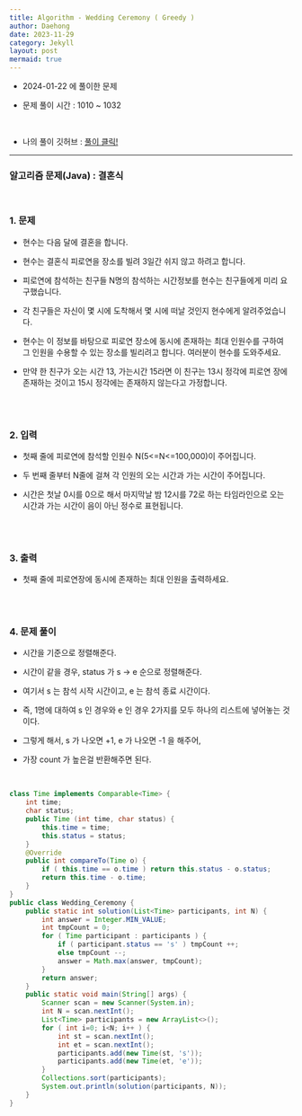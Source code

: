 ```yaml
---
title: Algorithm - Wedding Ceremony ( Greedy )
author: Daehong
date: 2023-11-29
category: Jekyll
layout: post
mermaid: true
---
```


- 2024-01-22 에 풀이한 문제

- 문제 풀이 시간 : 1010 ~ 1032

<br>

* 나의 풀이 깃허브 : 
[풀이 클릭!](https://github.com/JeonDaehong/study-java-algorithm/blob/main/greedy/Wedding_Ceremony.java)

<hr>

### 알고리즘 문제(Java) : 결혼식

<br>

### 1. 문제

 - 현수는 다음 달에 결혼을 합니다.
 
 - 현수는 결혼식 피로연을 장소를 빌려 3일간 쉬지 않고 하려고 합니다.
 
 - 피로연에 참석하는 친구들 N명의 참석하는 시간정보를 현수는 친구들에게 미리 요구했습니다.
 
 - 각 친구들은 자신이 몇 시에 도착해서 몇 시에 떠날 것인지 현수에게 알려주었습니다.
 
 - 현수는 이 정보를 바탕으로 피로연 장소에 동시에 존재하는 최대 인원수를 구하여 그 인원을 수용할 수 있는 장소를 빌리려고 합니다. 여러분이 현수를 도와주세요.
 
 - 만약 한 친구가 오는 시간 13, 가는시간 15라면 이 친구는 13시 정각에 피로연 장에 존재하는 것이고 15시 정각에는 존재하지 않는다고 가정합니다.

 
<br>
<br>

### 2. 입력

 - 첫째 줄에 피로연에 참석할 인원수 N(5<=N<=100,000)이 주어집니다.
 
 - 두 번째 줄부터 N줄에 걸쳐 각 인원의 오는 시간과 가는 시간이 주어집니다.
 
 - 시간은 첫날 0시를 0으로 해서 마지막날 밤 12시를 72로 하는 타임라인으로 오는 시간과 가는 시간이 음이 아닌 정수로 표현됩니다.

<br>
<br>

### 3. 출력

 - 첫째 줄에 피로연장에 동시에 존재하는 최대 인원을 출력하세요.
   
   
<br>
<br>

### 4. 문제 풀이

 - 시간을 기준으로 정렬해준다.
 
 - 시간이 같을 경우, status 가 s -> e 순으로 정렬해준다.
 
 - 여기서 s 는 참석 시작 시간이고, e 는 참석 종료 시간이다.
 
 - 즉, 1명에 대하여 s 인 경우와 e 인 경우 2가지를 모두 하나의 리스트에 넣어놓는 것이다.
 
 - 그렇게 해서, s 가 나오면 +1, e 가 나오면 -1 을 해주어,
 
 - 가장 count 가 높은걸 반환해주면 된다.
	
 <br>


```java
class Time implements Comparable<Time> {
    int time;
    char status;
    public Time (int time, char status) {
        this.time = time;
        this.status = status;
    }
    @Override
    public int compareTo(Time o) {
        if ( this.time == o.time ) return this.status - o.status;
        return this.time - o.time;
    }
}
public class Wedding_Ceremony {
    public static int solution(List<Time> participants, int N) {
        int answer = Integer.MIN_VALUE;
        int tmpCount = 0;
        for ( Time participant : participants ) {
            if ( participant.status == 's' ) tmpCount ++;
            else tmpCount --;
            answer = Math.max(answer, tmpCount);
        }
        return answer;
    }
    public static void main(String[] args) {
        Scanner scan = new Scanner(System.in);
        int N = scan.nextInt();
        List<Time> participants = new ArrayList<>();
        for ( int i=0; i<N; i++ ) {
            int st = scan.nextInt();
            int et = scan.nextInt();
            participants.add(new Time(st, 's'));
            participants.add(new Time(et, 'e'));
        }
        Collections.sort(participants);
        System.out.println(solution(participants, N));
    }
}
```

<br>
<br>
<br>
<br>
<br>